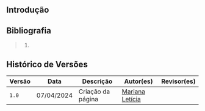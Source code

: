 ## Introdução



## Bibliografia
> 1. 

## Histórico de Versões

| Versão |    Data    | Descrição                                 | Autor(es)                                       | Revisor(es)                                    |
| ------ | :--------: | ----------------------------------------- | ----------------------------------------------- | ---------------------------------------------- |
| `1.0`   | 07/04/2024 | Criação da página                         | [Mariana Letícia](https://github.com/Marianannn) |         |